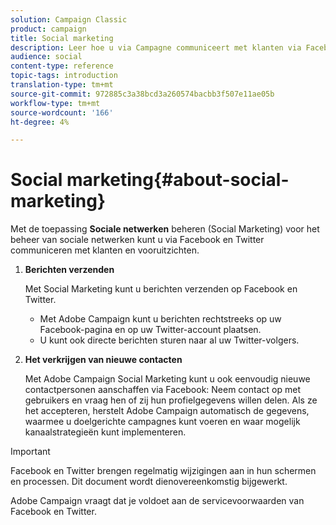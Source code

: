 ```yaml
---
solution: Campaign Classic
product: campaign
title: Social marketing
description: Leer hoe u via Campagne communiceert met klanten via Facebook en Twitter.
audience: social
content-type: reference
topic-tags: introduction
translation-type: tm+mt
source-git-commit: 972885c3a38bcd3a260574bacbb3f507e11ae05b
workflow-type: tm+mt
source-wordcount: '166'
ht-degree: 4%

---
```



# Social marketing{#about-social-marketing}

Met de toepassing **Sociale netwerken** beheren (Social Marketing) voor het beheer van sociale netwerken kunt u via Facebook en Twitter communiceren met klanten en vooruitzichten.

1. **Berichten verzenden**

   Met Social Marketing kunt u berichten verzenden op Facebook en Twitter.

   * Met Adobe Campaign kunt u berichten rechtstreeks op uw Facebook-pagina en op uw Twitter-account plaatsen.
   * U kunt ook directe berichten sturen naar al uw Twitter-volgers.

1. **Het verkrijgen van nieuwe contacten**

   Met Adobe Campaign Social Marketing kunt u ook eenvoudig nieuwe contactpersonen aanschaffen via Facebook: Neem contact op met gebruikers en vraag hen of zij hun profielgegevens willen delen. Als ze het accepteren, herstelt Adobe Campaign automatisch de gegevens, waarmee u doelgerichte campagnes kunt voeren en waar mogelijk kanaalstrategieën kunt implementeren.

>[!IMPORTANT]
>
>Facebook en Twitter brengen regelmatig wijzigingen aan in hun schermen en processen. Dit document wordt dienovereenkomstig bijgewerkt.
>
>Adobe Campaign vraagt dat je voldoet aan de servicevoorwaarden van Facebook en Twitter.
